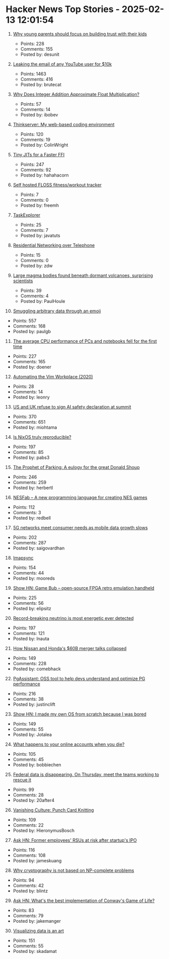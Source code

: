 # Hacker News Top Stories - 2025-02-13 12:01:54

1. [Why young parents should focus on building trust with their kids](https://desunit.com/blog/marshmallow-test-and-parenting/)
   - Points: 228
   - Comments: 155
   - Posted by: desunit

2. [Leaking the email of any YouTube user for $10k](https://brutecat.com/articles/leaking-youtube-emails)
   - Points: 1463
   - Comments: 416
   - Posted by: brutecat

3. [Why Does Integer Addition Approximate Float Multiplication?](https://probablydance.com/2025/02/08/why-does-integer-addition-approximate-float-multiplication/)
   - Points: 57
   - Comments: 14
   - Posted by: ibobev

4. [Thinkserver: My web-based coding environment](https://checkmyworking.com/posts/2025/02/thinkserver-my-web-based-coding-environment/)
   - Points: 120
   - Comments: 19
   - Posted by: ColinWright

5. [Tiny JITs for a Faster FFI](https://railsatscale.com/2025-02-12-tiny-jits-for-a-faster-ffi/)
   - Points: 247
   - Comments: 92
   - Posted by: hahahacorn

6. [Self hosted FLOSS fitness/workout tracker](https://github.com/wger-project/wger)
   - Points: 7
   - Comments: 0
   - Posted by: freemh

7. [TaskExplorer](https://github.com/DavidXanatos/TaskExplorer)
   - Points: 25
   - Comments: 7
   - Posted by: javatuts

8. [Residential Networking over Telephone](https://computer.rip/2025-02-02-residential-networking-over-telephone.html)
   - Points: 15
   - Comments: 0
   - Posted by: zdw

9. [Large magma bodies found beneath dormant volcanoes, surprising scientists](https://phys.org/news/2025-01-large-magma-bodies-beneath-dormant.html)
   - Points: 39
   - Comments: 4
   - Posted by: PaulHoule

10. [Smuggling arbitrary data through an emoji](https://paulbutler.org/2025/smuggling-arbitrary-data-through-an-emoji/)
   - Points: 557
   - Comments: 168
   - Posted by: paulgb

11. [The average CPU performance of PCs and notebooks fell for the first time](https://www.cpubenchmark.net/year-on-year.html)
   - Points: 227
   - Comments: 165
   - Posted by: doener

12. [Automating the Vim Workplace (2020)](https://sharats.me/posts/automating-the-vim-workplace/)
   - Points: 28
   - Comments: 14
   - Posted by: leonry

13. [US and UK refuse to sign AI safety declaration at summit](https://arstechnica.com/ai/2025/02/us-and-uk-refuse-to-sign-ai-safety-declaration-at-summit/)
   - Points: 370
   - Comments: 651
   - Posted by: miohtama

14. [Is NixOS truly reproducible?](https://luj.fr/blog/is-nixos-truly-reproducible.html)
   - Points: 197
   - Comments: 85
   - Posted by: pabs3

15. [The Prophet of Parking: A eulogy for the great Donald Shoup](https://www.worksinprogress.news/p/the-prophet-of-parking)
   - Points: 246
   - Comments: 259
   - Posted by: herbertl

16. [NESFab – A new programming language for creating NES games](https://pubby.games/nesfab.html)
   - Points: 112
   - Comments: 3
   - Posted by: redbell

17. [5G networks meet consumer needs as mobile data growth slows](https://spectrum.ieee.org/5g-bandwidth)
   - Points: 202
   - Comments: 287
   - Posted by: saigovardhan

18. [Imapsync](https://imapsync.lamiral.info/)
   - Points: 154
   - Comments: 44
   - Posted by: mooreds

19. [Show HN: Game Bub – open-source FPGA retro emulation handheld](https://eli.lipsitz.net/posts/introducing-gamebub/)
   - Points: 225
   - Comments: 56
   - Posted by: elipsitz

20. [Record-breaking neutrino is most energetic ever detected](https://www.nature.com/articles/d41586-025-00444-1)
   - Points: 197
   - Comments: 121
   - Posted by: lnauta

21. [How Nissan and Honda's $60B merger talks collapsed](https://www.reuters.com/markets/deals/inside-collapse-nissan-hondas-60-billion-mega-deal-2025-02-12/)
   - Points: 149
   - Comments: 228
   - Posted by: comebhack

22. [PgAssistant: OSS tool to help devs understand and optimize PG performance](https://github.com/nexsol-technologies/pgassistant)
   - Points: 216
   - Comments: 38
   - Posted by: justinclift

23. [Show HN: I made my own OS from scratch because I was bored](https://jotalea.com.ar/misc/jotaleaos/)
   - Points: 149
   - Comments: 55
   - Posted by: Jotalea

24. [What happens to your online accounts when you die?](https://digitalseams.com/blog/what-happens-to-your-online-accounts-when-you-die)
   - Points: 105
   - Comments: 45
   - Posted by: bobbiechen

25. [Federal data is disappearing. On Thursday, meet the teams working to rescue it](https://www.muckrock.com/news/archives/2025/feb/10/federal-data-is-disappearing-on-thursday-meet-the-teams-working-to-rescue-it-and-learn-how-you-can-help/)
   - Points: 99
   - Comments: 28
   - Posted by: 20after4

26. [Vanishing Culture: Punch Card Knitting](https://blog.archive.org/2025/02/12/vanishing-culture-punch-card-knitting/)
   - Points: 109
   - Comments: 22
   - Posted by: HieronymusBosch

27. [Ask HN: Former employees' RSUs at risk after startup's IPO](undefined)
   - Points: 116
   - Comments: 108
   - Posted by: jameskuang

28. [Why cryptography is not based on NP-complete problems](https://blintzbase.com/posts/cryptography-is-not-based-on-np-hard-problems/)
   - Points: 94
   - Comments: 42
   - Posted by: blintz

29. [Ask HN: What's the best implementation of Conway's Game of Life?](undefined)
   - Points: 83
   - Comments: 79
   - Posted by: jakemanger

30. [Visualizing data is an art](https://perthirtysix.com/visualizing-data-is-an-art)
   - Points: 151
   - Comments: 55
   - Posted by: skadamat

